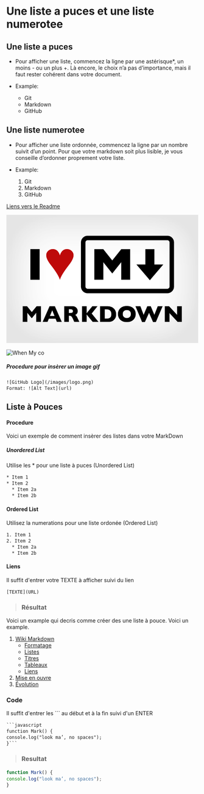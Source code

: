 # Une liste a puces et une liste numerotee

## Une liste a puces

* Pour afficher une liste, commencez la ligne par une astérisque*, un moins - ou un plus +. Là encore, le choix n’a pas d’importance, mais il faut rester cohérent dans votre document.

* Example:
  * Git
  * Markdown
  * GitHub

## Une liste numerotee

* Pour afficher une liste ordonnée, commencez la ligne par un nombre suivit d’un point. Pour que votre markdown soit plus lisible, je vous conseille d’ordonner proprement votre liste.

* Example:
  1. Git
  2. Markdown
  3. GitHub


[Liens vers le Readme](https://github.com/ludovichaute/exercice-markdown)

![image du markDown](markdown.png)

![When My co](https://media.giphy.com/media/349qKnoIBHK1i/giphy.gif)
##### Procedure pour insèrer un image gif
```
![GitHub Logo](/images/logo.png)
Format: ![Alt Text](url)
```

## Liste à Pouces
#### Procedure
Voici un exemple de comment insèrer des listes dans votre MarkDown
##### Unordered List
Utilise les * pour une liste à puces (Unordered List)

```
* Item 1
* Item 2
  * Item 2a
  * Item 2b
```
#### Ordered List
Utilisez la numerations pour une liste ordonée (Ordered List)


```
1. Item 1
2. Item 2
  * Item 2a
  * Item 2b
```
#### Liens
Il suffit d'entrer votre TEXTE à afficher suivi du lien

```
[TEXTE](URL)
```
>### Résultat

Voici un example qui decris comme créer des une liste à pouce. Voici un example.

1. [Wiki Markdown](https://fr.wikipedia.org/wiki/Markdown)
     * [Formatage](https://fr.wikipedia.org/wiki/Markdown#Formatage)
     * [Listes](https://fr.wikipedia.org/wiki/Markdown#Listes)
     * [Titres](https://fr.wikipedia.org/wiki/Markdown#Titres)
     *  [Tableaux](https://fr.wikipedia.org/wiki/Markdown#Tableaux)
     *  [Liens](https://fr.wikipedia.org/wiki/Markdown#Liens)
2. [Mise en ouvre](https://fr.wikipedia.org/wiki/Markdown#Mises_en_%C5%93uvre)
3. [Évolution](https://fr.wikipedia.org/wiki/Markdown#%C3%89volutions)

### Code
Il suffit d'entrer les  ``` au début et à la fin suivi d'un ENTER

```
```javascript
function Mark() {
console.log("look ma’, no spaces");
}```
```
> ### Resultat
> 
```javascript
function Mark() {
console.log("look ma’, no spaces");
}
```
